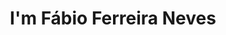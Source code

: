 ---
title : "I'm Fábio Ferreira Neves"
# full screen navigation
first_name : "architect"
last_name : "zürich . lisboa"
email : "info@ferreiraneves.ch"
#bg_image : "images/backgrounds/full-nav-bg_fabio.jpg"
# animated text loop
occupations:
- "Architect"
- "Portugal"
- "Switzerland"

# slider background image loop
slider_images:
- "images/slider/slider-1.jpg"
- "images/slider/slider-2.jpg"
- "images/slider/slider-3.jpg"
- "images/slider/slider-4.jpg"
- "images/slider/slider-05.jpg"
- "images/slider/slider-06.jpg"
- "images/slider/slider-07.jpg"
- "images/slider/slider-08.jpg"
- "images/slider/slider-09.jpg"
- "images/slider/slider-010.jpg"
- "images/slider/slider-011.jpg"
- "images/slider/slider-012.jpg"


# button
button:
  enable : true
  label : "PORTFOLIO"
#  link : ""


# custom style
custom_class: "" 
custom_attributes: "" 
custom_css: ""

---